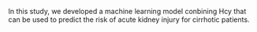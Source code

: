 In this study, we developed a machine learning model conbining Hcy that can be used to predict the risk of acute kidney injury for cirrhotic patients.
